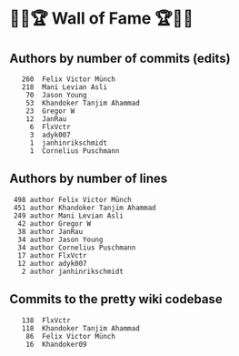 # 👏💫🏆 Wall of Fame 🏆💫👏

## Authors by number of commits (edits)

```
   260	Felix Victor Münch
   218	Mani Levian Asli
    70	Jason Young
    53	Khandoker Tanjim Ahammad
    23	Gregor W
    12	JanRau
     6	FlxVctr
     3	adyk007
     1	janhinrikschmidt
     1	Cornelius Puschmann
```

## Authors by number of lines

```
 498 author Felix Victor Münch
 451 author Khandoker Tanjim Ahammad
 249 author Mani Levian Asli
  42 author Gregor W
  38 author JanRau
  34 author Jason Young
  34 author Cornelius Puschmann
  17 author FlxVctr
  12 author adyk007
   2 author janhinrikschmidt
```

## Commits to the pretty wiki codebase

```
   138	FlxVctr
   118	Khandoker Tanjim Ahammad
    86	Felix Victor Münch
    16	Khandoker09
```
